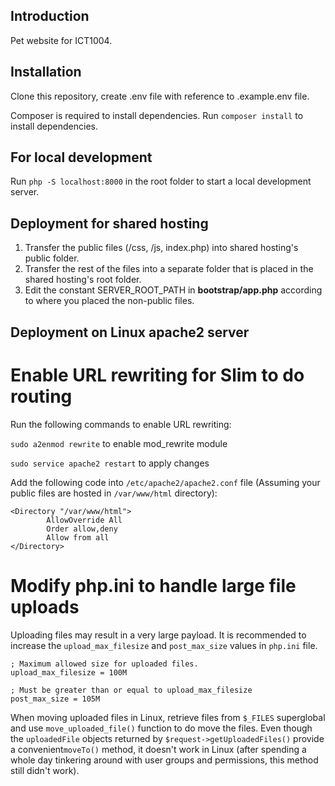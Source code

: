 ## Introduction
Pet website for ICT1004.

## Installation
Clone this repository, create .env file with reference to .example.env file.

Composer is required to install dependencies. Run `composer install` to install dependencies.

## For local development
Run `php -S localhost:8000` in the root folder to start a local development server.

## Deployment for shared hosting
1. Transfer the public files (/css, /js, index.php) into shared hosting's public folder.
2. Transfer the rest of the files into a separate folder that is placed in the shared hosting's root folder.
3. Edit the constant SERVER_ROOT_PATH in **bootstrap/app.php** according to where you placed the non-public files.

## Deployment on Linux apache2 server

# Enable URL rewriting for Slim to do routing
Run the following commands to enable URL rewriting:

`sudo a2enmod rewrite` to enable mod_rewrite module

`sudo service apache2 restart` to apply changes

Add the following code into `/etc/apache2/apache2.conf` file (Assuming your public files are hosted in `/var/www/html` directory):

```
<Directory "/var/www/html">
        AllowOverride All
        Order allow,deny
        Allow from all
</Directory>
```

# Modify php.ini to handle large file uploads
Uploading files may result in a very large payload. It is recommended to increase the `upload_max_filesize` and `post_max_size` values in `php.ini` file.

```
; Maximum allowed size for uploaded files.
upload_max_filesize = 100M

; Must be greater than or equal to upload_max_filesize
post_max_size = 105M
```

When moving uploaded files in Linux, retrieve files from `$_FILES` superglobal and use `move_uploaded_file()` function to do move the files. Even though the `uploadedFile` objects returned by `$request->getUploadedFiles()` provide a convenient`moveTo()` method, it doesn't work in Linux (after spending a whole day tinkering around with user groups and permissions, this method still didn't work).